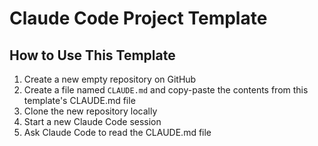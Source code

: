 # Claude Code Project Template

## How to Use This Template

1. Create a new empty repository on GitHub
2. Create a file named `CLAUDE.md` and copy-paste the contents from this template's CLAUDE.md file
3. Clone the new repository locally
4. Start a new Claude Code session
5. Ask Claude Code to read the CLAUDE.md file